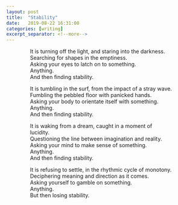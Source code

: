```yaml
---
layout: post
title:  "Stability"
date:   2019-08-22 16:31:00
categories: [writing]
excerpt_separator: <!--more-->
---
```



<div class="message" style="width: 75%; margin: auto;">

<p>
It is turning off the light, and staring into the darkness.<br>
Searching for shapes in the emptiness.<br>
Asking your eyes to latch on to something. <br> Anything.<br>
And then finding stability.
</p>

<p>
It is tumbling in the surf, from the impact of a stray wave.<br>
Fumbling the pebbled floor with panicked hands.<br>
Asking your body to orientate itself with something.<br> Anything.<br>
And then finding stability.
</p>

<!--more-->

<p>
It is waking from a dream, caught in a moment of lucidity.<br>
Questioning the line between imagination and reality.<br>
Asking your mind to make sense of something. <br> Anything. <br>
And then finding stability.
</p>

<p>
It is refusing to settle, in the rhythmic cycle of monotony.<br>
Deciphering meaning and direction as it comes.<br>
Asking yourself to gamble on something. <br> Anything.<br>
But then losing stability.
</p>

</div>
